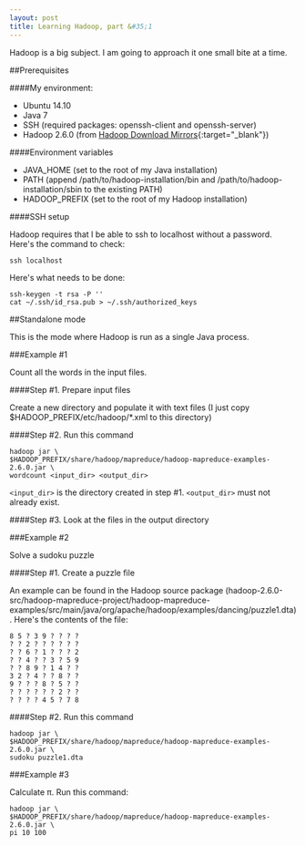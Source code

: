 ```yaml
---
layout: post
title: Learning Hadoop, part &#35;1
---
```


Hadoop is a big subject. I am going to approach it one small bite at a time.

##Prerequisites

####My environment:

- Ubuntu 14.10
- Java 7
- SSH (required packages: openssh-client and openssh-server)
- Hadoop 2.6.0 (from [Hadoop Download Mirrors](http://www.apache.org/dyn/closer.cgi/hadoop){:target="_blank"})

####Environment variables

- JAVA_HOME (set to the root of my Java installation)
- PATH (append /path/to/hadoop-installation/bin and /path/to/hadoop-installation/sbin to the existing PATH)
- HADOOP_PREFIX (set to the root of my Hadoop installation)

####SSH setup

Hadoop requires that I be able to ssh to localhost without a password. Here's the command to check:

~~~
ssh localhost
~~~

Here's what needs to be done:

~~~
ssh-keygen -t rsa -P ''
cat ~/.ssh/id_rsa.pub > ~/.ssh/authorized_keys
~~~

##Standalone mode

This is the mode where Hadoop is run as a single Java process.

###Example #1

Count all the words in the input files.

####Step #1. Prepare input files

Create a new directory and populate it with text files (I just copy $HADOOP_PREFIX/etc/hadoop/*.xml to this directory)

####Step #2. Run this command

~~~
hadoop jar \
$HADOOP_PREFIX/share/hadoop/mapreduce/hadoop-mapreduce-examples-2.6.0.jar \
wordcount <input_dir> <output_dir>
~~~

`<input_dir>` is the directory created in step #1. `<output_dir>` must not already exist.

####Step #3. Look at the files in the output directory

###Example #2

Solve a sudoku puzzle

####Step #1. Create a puzzle file

An example can be found in the Hadoop source package
(hadoop-2.6.0-src/hadoop-mapreduce-project/hadoop-mapreduce-examples/src/main/java/org/apache/hadoop/examples/dancing/puzzle1.dta).
Here's the contents of the file:

~~~
8 5 ? 3 9 ? ? ? ?
? ? 2 ? ? ? ? ? ?
? ? 6 ? 1 ? ? ? 2
? ? 4 ? ? 3 ? 5 9
? ? 8 9 ? 1 4 ? ?
3 2 ? 4 ? ? 8 ? ?
9 ? ? ? 8 ? 5 ? ?
? ? ? ? ? ? 2 ? ?
? ? ? ? 4 5 ? 7 8
~~~

####Step #2. Run this command

~~~
hadoop jar \
$HADOOP_PREFIX/share/hadoop/mapreduce/hadoop-mapreduce-examples-2.6.0.jar \
sudoku puzzle1.dta
~~~

###Example #3

Calculate &pi;. Run this command:

~~~
hadoop jar \
$HADOOP_PREFIX/share/hadoop/mapreduce/hadoop-mapreduce-examples-2.6.0.jar \
pi 10 100
~~~
